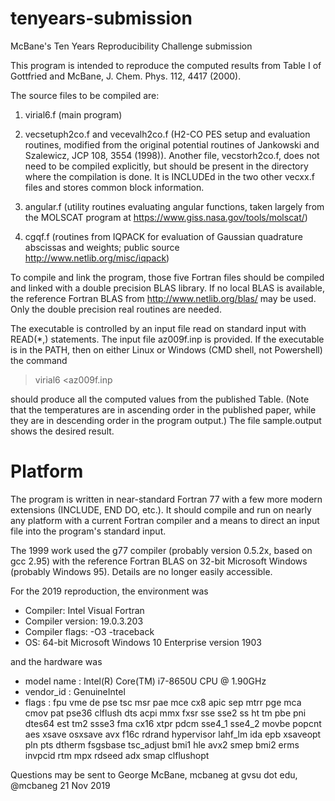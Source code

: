 # tenyears-submission
McBane's Ten Years Reproducibility Challenge submission

This program is intended to reproduce the computed results from Table I of Gottfried and McBane,
J. Chem. Phys. 112, 4417 (2000).

The source files to be compiled are:
1. virial6.f  (main program)
2. vecsetuph2co.f and vecevalh2co.f (H2-CO PES setup and evaluation routines, modified from the original potential routines of Jankowski and Szalewicz, JCP 108, 3554 (1998)).  Another file, vecstorh2co.f, does not need to be compiled explicitly, but should be present in the directory where the compilation is done.  It is INCLUDEd in the two other vecxx.f files and stores common block information.

3. angular.f  (utility routines evaluating angular functions, taken largely from the MOLSCAT program at https://www.giss.nasa.gov/tools/molscat/)
4. cgqf.f (routines from IQPACK for evaluation of Gaussian quadrature abscissas and weights; public source http://www.netlib.org/misc/iqpack)


To compile and link the program, those five Fortran files should be compiled and linked with a double precision BLAS library.  If no local BLAS is available, the reference Fortran BLAS from http://www.netlib.org/blas/ may be used.  Only the double precision real routines are needed.

The executable is controlled by an input file read on standard input with READ(*,) statements.  The input file az009f.inp is provided.  If the executable is in the PATH, then on either Linux or Windows (CMD shell, not Powershell) the command

> virial6 <az009f.inp 

should produce all the computed values from the published Table.  (Note that the temperatures are in ascending order in the published paper, while they are in descending order in the program output.) The file sample.output shows the desired result.

# Platform

The program is written in near-standard Fortran 77 with a few more modern extensions (INCLUDE, END DO, etc.).  It should compile and run on nearly any platform with a current Fortran compiler and a means to direct an input file into the program's standard input.

The 1999 work used the g77 compiler (probably version 0.5.2x, based on gcc 2.95) with the reference Fortran BLAS on 32-bit Microsoft Windows (probably Windows 95). Details are no longer easily accessible.

For the 2019 reproduction, the environment was
- Compiler: Intel Visual Fortran
- Compiler version: 19.0.3.203
- Compiler flags:  -O3  -traceback
- OS: 64-bit Microsoft Windows 10 Enterprise version 1903

and the hardware was
- model name      : Intel(R) Core(TM) i7-8650U CPU @ 1.90GHz
- vendor_id       : GenuineIntel
- flags           : fpu vme de pse tsc msr pae mce cx8 apic sep mtrr pge mca cmov pat pse36 clflush dts acpi mmx fxsr sse sse2 ss ht tm pbe pni dtes64 est tm2 ssse3 fma cx16 xtpr pdcm sse4_1 sse4_2 movbe popcnt aes xsave osxsave avx f16c rdrand hypervisor lahf_lm ida epb xsaveopt pln pts dtherm fsgsbase tsc_adjust bmi1 hle avx2 smep bmi2 erms invpcid rtm mpx rdseed adx smap clflushopt

Questions may be sent to George McBane, mcbaneg at gvsu dot edu, @mcbaneg
21 Nov 2019
